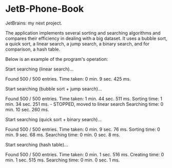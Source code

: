 # JetB-Phone-Book
JetBrains: my next project.

The application implements several sorting and searching algorithms and compares their efficiency in dealing with a big dataset.
It uses a bubble sort, a quick sort, a linear search, a jump search, a binary search, and for comparison, a hash table.

Below is an example of the program's operation:

Start searching (linear search)...

Found 500 / 500 entries. Time taken: 0 min. 9 sec. 425 ms.


Start searching (bubble sort + jump search)...

Found 500 / 500 entries. Time taken: 1 min. 44 sec. 511 ms.
Sorting time: 1 min. 34 sec. 251 ms. - STOPPED, moved to linear search
Searching time: 0 min. 10 sec. 260 ms.


Start searching (quick sort + binary search)...

Found 500 / 500 entries. Time taken: 0 min. 9 sec. 76 ms.
Sorting time: 0 min. 9 sec. 68 ms.
Searching time: 0 min. 0 sec. 8 ms.


Start searching (hash table)...

Found 500 / 500 entries. Time taken: 0 min. 1 sec. 516 ms.
Creating time: 0 min. 1 sec. 515 ms.
Searching time: 0 min. 0 sec. 1 ms.
